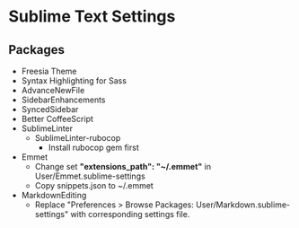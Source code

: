 # Sublime Text Settings

## Packages

- Freesia Theme
- Syntax Highlighting for Sass
- AdvanceNewFile
- SidebarEnhancements
- SyncedSidebar
- Better CoffeeScript
- SublimeLinter
  + SublimeLinter-rubocop
    * Install rubocop gem first
- Emmet
  + Change set **"extensions_path": "~/.emmet"** in User/Emmet.sublime-settings
  + Copy snippets.json to ~/.emmet
- MarkdownEditing
  + Replace "Preferences > Browse Packages: User/Markdown.sublime-settings" with corresponding settings file.
